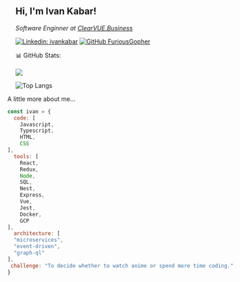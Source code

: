 <h2> Hi, I'm Ivan Kabar! </h2>
<p><em>Software Enginner at <a href="https://clearvue.business">ClearVUE.Business</a> 
</em></p>

[![Linkedin: ivankabar](https://img.shields.io/badge/-IvanKabar-blue?style=flat-square&logo=Linkedin&logoColor=white&link=https://www.linkedin.com/in/ivan-kabar-ba3622247/)](https://www.linkedin.com/in/ivan-kabar-ba3622247/)
[![GitHub FuriousGopher](https://img.shields.io/github/followers/FuriousGopher?label=follow&style=social)](https://github.com/FuriousGopher)

📊 GitHub Stats: </br></br>
![](https://github-readme-streak-stats.herokuapp.com/?user=FuriousGopher&theme=onedark&hide_border=false)<br/>

![Top Langs](https://github-readme-stats.vercel.app/api/top-langs/?username=FuriousGopher&hide_progress=true)

<div style="float: right;">
 A little more about me...  

```javascript
const ivan = {
  code: [
    Javascript,
    Typescript,
    HTML,
    CSS
],
  tools: [
    React,
    Redux,
    Node,
    SQL,
    Nest,
    Express,
    Vue,
    Jest,
    Docker,
    GCP
],
  architecture: [
  "microservices",
  "event-driven",
  "graph-ql"
],
 challenge: "To decide whether to watch anime or spend more time coding."
}

```

</div>
